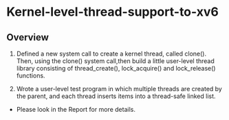# Kernel-level-thread-support-to-xv6

## Overview

1. Defined a new system call to create a kernel thread, called clone(). Then, using the clone() system call,then build a little user-level thread library consisting of thread_create(), lock_acquire() and lock_release() functions. 

2. Wrote a user-level test program in which multiple threads are created by the parent, and each thread inserts items into a thread-safe linked list.

* Please look in the Report for more details.